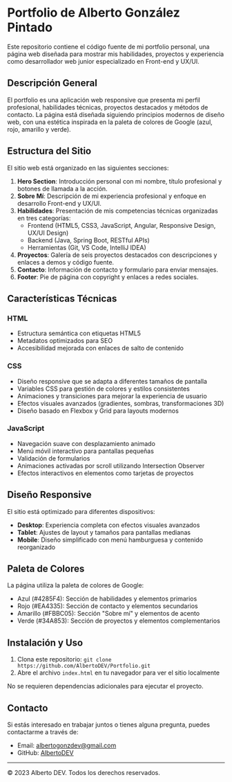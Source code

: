 # Portfolio de Alberto González Pintado

Este repositorio contiene el código fuente de mi portfolio personal, una página web diseñada para mostrar mis habilidades, proyectos y experiencia como desarrollador web junior especializado en Front-end y UX/UI.

## Descripción General

El portfolio es una aplicación web responsive que presenta mi perfil profesional, habilidades técnicas, proyectos destacados y métodos de contacto. La página está diseñada siguiendo principios modernos de diseño web, con una estética inspirada en la paleta de colores de Google (azul, rojo, amarillo y verde).

## Estructura del Sitio

El sitio web está organizado en las siguientes secciones:

1. **Hero Section**: Introducción personal con mi nombre, título profesional y botones de llamada a la acción.
2. **Sobre Mí**: Descripción de mi experiencia profesional y enfoque en desarrollo Front-end y UX/UI.
3. **Habilidades**: Presentación de mis competencias técnicas organizadas en tres categorías:
   - Frontend (HTML5, CSS3, JavaScript, Angular, Responsive Design, UX/UI Design)
   - Backend (Java, Spring Boot, RESTful APIs)
   - Herramientas (Git, VS Code, IntelliJ IDEA)
4. **Proyectos**: Galería de seis proyectos destacados con descripciones y enlaces a demos y código fuente.
5. **Contacto**: Información de contacto y formulario para enviar mensajes.
6. **Footer**: Pie de página con copyright y enlaces a redes sociales.

## Características Técnicas

### HTML
- Estructura semántica con etiquetas HTML5
- Metadatos optimizados para SEO
- Accesibilidad mejorada con enlaces de salto de contenido

### CSS
- Diseño responsive que se adapta a diferentes tamaños de pantalla
- Variables CSS para gestión de colores y estilos consistentes
- Animaciones y transiciones para mejorar la experiencia de usuario
- Efectos visuales avanzados (gradientes, sombras, transformaciones 3D)
- Diseño basado en Flexbox y Grid para layouts modernos

### JavaScript
- Navegación suave con desplazamiento animado
- Menú móvil interactivo para pantallas pequeñas
- Validación de formularios
- Animaciones activadas por scroll utilizando Intersection Observer
- Efectos interactivos en elementos como tarjetas de proyectos

## Diseño Responsive

El sitio está optimizado para diferentes dispositivos:
- **Desktop**: Experiencia completa con efectos visuales avanzados
- **Tablet**: Ajustes de layout y tamaños para pantallas medianas
- **Mobile**: Diseño simplificado con menú hamburguesa y contenido reorganizado

## Paleta de Colores

La página utiliza la paleta de colores de Google:
- Azul (#4285F4): Sección de habilidades y elementos primarios
- Rojo (#EA4335): Sección de contacto y elementos secundarios
- Amarillo (#FBBC05): Sección "Sobre mí" y elementos de acento
- Verde (#34A853): Sección de proyectos y elementos complementarios

## Instalación y Uso

1. Clona este repositorio: `git clone https://github.com/AlbertoDEV/Portfolio.git`
2. Abre el archivo `index.html` en tu navegador para ver el sitio localmente

No se requieren dependencias adicionales para ejecutar el proyecto.

## Contacto

Si estás interesado en trabajar juntos o tienes alguna pregunta, puedes contactarme a través de:
- Email: albertogonzdev@gmail.com
- GitHub: [AlbertoDEV](https://github.com/AlbertoDEV)

---

© 2023 Alberto DEV. Todos los derechos reservados.
